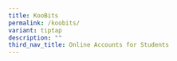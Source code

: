 ```yaml
---
title: KooBits
permalink: /koobits/
variant: tiptap
description: ""
third_nav_title: Online Accounts for Students
---
```

<p></p>